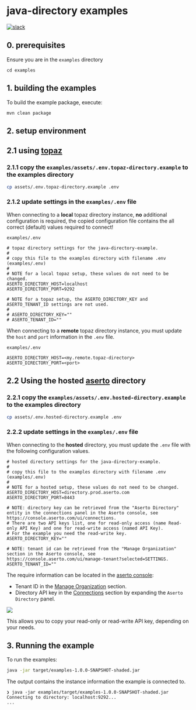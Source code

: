 # java-directory examples
[![slack](https://img.shields.io/badge/slack-Aserto%20Community-brightgreen)](https://asertocommunity.slack.com)


## 0. prerequisites 

Ensure you are in the `examples` directory

```
cd examples
```

## 1. building the examples

To build the example package, execute:

```
mvn clean package
```

## 2. setup environment

## 2.1 using [topaz](https://topaz.sh)

### 2.1.1 copy the `examples/assets/.env.topaz-directory.example` to the examples directory

```bash
cp assets/.env.topaz-directory.example .env
```

### 2.1.2 update settings in the `examples/.env` file


When connecting to a **local** topaz directory instance, **no** additional configuration is required, the copied configuration file contains the all correct (default) values required to connect!

`examples/.env`

```
# topaz directory settings for the java-directory-example.
#
# copy this file to the examples directory with filename .env (examples/.env)
# 
# NOTE for a local topaz setup, these values do not need to be changed.
ASERTO_DIRECTORY_HOST=localhost
ASERTO_DIRECTORY_PORT=9292

# NOTE for a topaz setup, the ASERTO_DIRECTORY_KEY and ASERTO_TENANT_ID settings are not used.
#
# ASERTO_DIRECTORY_KEY=""
# ASERTO_TENANT_ID=""
```

When connecting to a **remote** topaz directory instance, you must update the `host` and `port` information in the `.env` file.

`examples/.env`

```
ASERTO_DIRECTORY_HOST=<my.remote.topaz-directory>
ASERTO_DIRECTORY_PORT=<port>
```

## 2.2 Using the hosted [aserto](https://console.aserto.com) directory 

### 2.2.1 copy the `examples/assets/.env.hosted-directory.example` to the examples directory

```bash
cp assets/.env.hosted-directory.example .env
```

### 2.2.2 update settings in the `examples/.env` file


When connecting to the **hosted** directory, you must update the `.env` file with the following configuration values.


```
# hosted directory settings for the java-directory-example.
#
# copy this file to the examples directory with filename .env (examples/.env)
#
# NOTE for a hosted setup, these values do not need to be changed.
ASERTO_DIRECTORY_HOST=directory.prod.aserto.com
ASERTO_DIRECTORY_PORT=8443

# NOTE: directory key can be retrieved from the "Aserto Directory" entity in the connections panel in the Aserto console, see https://console.aserto.com/ui/connections.
# There are two API keys list, one for read-only access (name Read-only API Key) and one for read-write access (named API Key). 
# For the example you need the read-write key.
ASERTO_DIRECTORY_KEY=""

# NOTE: tenant id can be retrieved from the "Manage Organization" section in the Aserto console, see https://console.aserto.com/ui/manage-tenant?selected=SETTINGS.
ASERTO_TENANT_ID=""
```

The require information can be located in the [aserto console](https://console.aserto.com/): 

* Tenant ID in the [Manage Organization](https://console.aserto.com/ui/manage-tenant?selected=SETTINGS) section.
* Directory API key in the [Connections](https://console.aserto.com/ui/connections) section by expanding the `Aserto Directory` panel.

![](./assets/directory-connection.png)

This allows you to copy your read-only or read-write API key, depending on your needs.


## 3. Running the example

To run the examples:

```bash
java -jar target/examples-1.0.0-SNAPSHOT-shaded.jar
```

The output contains the instance information the example is connected to.

```
❯ java -jar examples/target/examples-1.0.0-SNAPSHOT-shaded.jar
Connecting to directory: localhost:9292...
...
```
